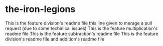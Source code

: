 # the-iron-legions
This is the feature division's readme file
this line given to merage a pull request (due to some techinical issues)
This is the feature multiplication's readme file
This is the feature subtraction's readme file
This is the feature division's readme file and addition's readme file

